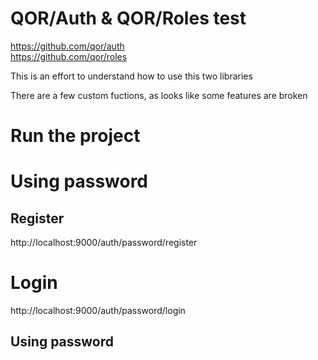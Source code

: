 # QOR/Auth & QOR/Roles test

https://github.com/qor/auth  
https://github.com/qor/roles  


This is an effort to understand how to use this two libraries

There are a few custom fuctions, as looks like some features are broken

# Run the project

# Using password
## Register
http://localhost:9000/auth/password/register

# Login
http://localhost:9000/auth/password/login

## Using password



